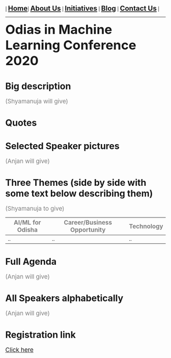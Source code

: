 | **<span style="font-size: 16pt;">[Home](index)</span>**| **<span style="font-size: 16pt;">[About Us](about)</span>** | **<span style="font-size: 16pt;">[Initiatives](initiatives)</span>** | **<span style="font-size: 16pt;">[Blog](blogs)</span>** | **<span style="font-size: 16pt;">[Contact Us](contact)</span>** |



---

**<span style="font-size: 30pt;">Odias in Machine Learning Conference 2020</span>**

# Big description 
<span style="color:gray"><span style="font-size: 14pt;">(Shyamanuja will give)</span></span>

# Quotes
 
# Selected Speaker pictures
<span style="color:gray"><span style="font-size: 14pt;">(Anjan will give)</span></span>

# Three Themes (side by side with some text below describing them) 
<span style="color:gray"><span style="font-size: 14pt;">(Shyamanuja to give)</span></span>

| <span style="color:gray"><span style="font-size: 14pt;">AI/ML for Odisha</span></span> | <span style="color:gray"><span style="font-size: 14pt;">Career/Business Opportunity</span></span> | <span style="color:gray"><span style="font-size: 14pt;">Technology</span></span> |
| -------- | -------- | -------- |
| ..       | ..       | ..       |
 				 		

# Full Agenda 
<span style="color:gray"><span style="font-size: 14pt;">(Anjan will give)</span></span>

# All Speakers alphabetically 
<span style="color:gray"><span style="font-size: 14pt;">(Anjan will give)</span></span>

# Registration link
<span style="color:gray"><span style="font-size: 14pt;">[Click here](https://forms.gle/yH2NmDTaxB9Fjekn9)</span></span>
